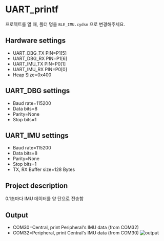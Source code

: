 # UART_printf
프로젝트를 열 때, 폴더 명을 `BLE_IMU.cydsn` 으로 변경해주세요.

## Hardware settings
* UART_DBG_TX PIN=P1[5]
* UART_DBG_RX PIN=P1[6]
* UART_IMU_TX PIN=P0[1]
* UART_IMU_RX PIN=P0[0]
* Heap Size=0x400

## UART_DBG settings
* Baud rate=115200
* Data bits=8
* Parity=None
* Stop bits=1

## UART_IMU settings
* Baud rate=115200
* Data bits=8
* Parity=None
* Stop bits=1
* TX, RX Buffer size=128 Bytes

## Project description
0.1초마다 IMU 데이터를 양 단으로 전송함

## Output
* COM30=Central, print Peripheral's IMU data (from COM32)
* COM32=Peripheral, print Central's IMU data (from COM30)
![output](https://github.com/glskmc724/kmc724/assets/90677740/40f6e4ab-2fb7-437e-8466-b273a2ea7663)
